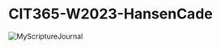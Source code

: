 # CIT365-W2023-HansenCade
![MyScriptureJournal](https://github.com/codfish81/CIT365-W2023-HansenCade/assets/83982732/b5a17175-afc5-4ccc-afe7-2fa47922e052)
